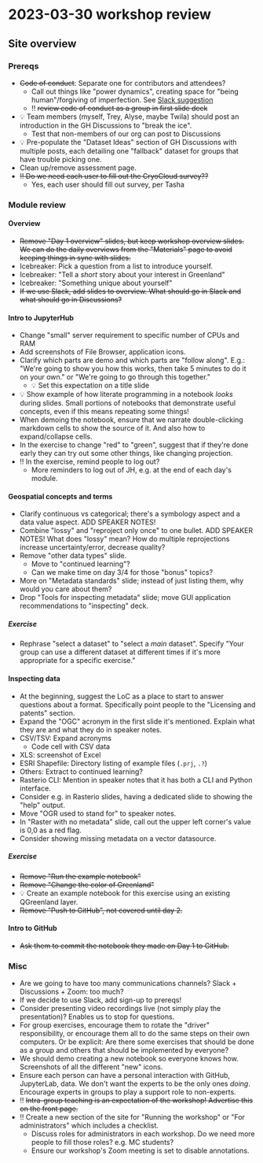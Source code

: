 # 2023-03-30 workshop review

## Site overview

### Prereqs

* ~~Code of conduct~~: Separate one for contributors and attendees?
    * Call out things like "power dynamics", creating space for "being human"/forgiving
      of imperfection. See [Slack
      suggestion](https://nsidc.slack.com/archives/CRB96FG68/p1680214782923999)
    * ‼️ ~~review code of conduct as a group in first slide deck~~
* 💡 Team members (myself, Trey, Alyse, maybe Twila) should post an introduction in the
  GH Discussions to "break the ice".
    * Test that non-members of our org can post to Discussions
* 💡 Pre-populate the "Dataset Ideas" section of GH Discussions with multiple posts,
  each detailing one "fallback" dataset for groups that have trouble picking one.
* Clean up/remove assessment page.
* ~~‼️ Do we need each user to fill out the CryoCloud survey??~~
    * Yes, each user should fill out survey, per Tasha


### Module review

#### Overview

* ~~Remove "Day 1 overview" slides, but keep workshop overview slides. We can do the daily
  overviews from the "Materials" page to avoid keeping things in sync with slides.~~
* Icebreaker: Pick a question from a list to introduce yourself.
* Icebreaker: "Tell a _short_ story about your interest in Greenland"
* Icebreaker: "Something unique about yourself"
* ~~If we use Slack, add slides to overview. What should go in Slack and what should go in
  Discussions?~~


#### Intro to JupyterHub

* Change "small" server requirement to specific number of CPUs and RAM
* Add screenshots of File Browser, application icons.
* Clarify which parts are demo and which parts are "follow along". E.g.: "We're going to
  show you how this works, then take 5 minutes to do it on your own." or "We're going
  to go through this together."
    * 💡 Set this expectation on a title slide
* 💡 Show example of how literate programming in a notebook _looks_ during slides. Small
  portions of notebooks that demonstrate useful concepts, even if this means repeating
  some things!
* When demoing the notebook, ensure that we narrate double-clicking markdown cells to
  show the source of it. And also how to expand/collapse cells.
* In the exercise to change "red" to "green", suggest that if they're done early they
  can try out some other things, like changing projection.
* ‼️ In the exercise, remind people to log out?
  * More reminders to log out of JH, e.g. at the end of each day's module.


#### Geospatial concepts and terms

* Clarify continuous vs categorical; there's a symbology aspect and a data value aspect.
  ADD SPEAKER NOTES!
* Combine "lossy" and "reproject only once" to one bullet. ADD SPEAKER NOTES! What does
  "lossy" mean? How do multiple reprojections increase uncertainty/error, decrease
  quality?
* Remove "other data types" slide.
    * Move to "continued learning"?
    * Can we make time on day 3/4 for those "bonus" topics?
* More on "Metadata standards" slide; instead of just listing them, why would you care
  about them?
* Drop "Tools for inspecting metadata" slide; move GUI application recommendations to
  "inspecting" deck.


##### Exercise

* Rephrase "select a dataset" to "select a _main_ dataset". Specify "Your group can use
  a different dataset at different times if it's more appropriate for a specific
  exercise."


#### Inspecting data

* At the beginning, suggest the LoC as a place to start to answer questions about a
  format. Specifically point people to the "Licensing and patents" section.
* Expand the "OGC" acronym in the first slide it's mentioned. Explain what they are and
  what they do in speaker notes.
* CSV/TSV: Expand acronyms
    * Code cell with CSV data
* XLS: screenshot of Excel
* ESRI Shapefile: Directory listing of example files (`.prj`, `.?`)
* Others: Extract to continued learning?
* Rasterio CLI: Mention in speaker notes that it has both a CLI and Python interface.
* Consider e.g. in Rasterio slides, having a dedicated slide to showing the "help"
  output.
* Move "OGR used to stand for" to speaker notes.
* In "Raster with no metadata" slide, call out the upper left corner's value is 0,0 as a
  red flag.
* Consider showing missing metadata on a vector datasource.


##### Exercise

* ~~Remove "Run the example notebook"~~
* ~~Remove "Change the color of Greenland"~~
* 💡 Create an example notebook for this exercise using an existing QGreenland layer.
* ~~Remove "Push to GitHub", not covered until day 2.~~


#### Intro to GitHub

* ~~Ask them to commit the notebook they made on Day 1 to GitHub.~~


### Misc

* Are we going to have too many communications channels? Slack + Discussions + Zoom: too
  much?
* If we decide to use Slack, add sign-up to prereqs!
* Consider presenting video recordings live (not simply play the presentation)? Enables
  us to stop for questions.
* For group exercises, encourage them to rotate the "driver" responsibility, or
  encourage them all to do the same steps on their own computers. Or be explicit: Are
  there some exercises that should be done as a group and others that should be
  implemented by everyone?
* We should demo creating a new notebook so everyone knows how. Screenshots of all the
  different "new" icons.
* Ensure each person can have a personal interaction with GitHub, JupyterLab, data. We
  don't want the experts to be the only ones _doing_. Encourage experts in groups to
  play a support role to non-experts.
* ‼️ ~~Intra-group teaching is an expectation of the workshop! Advertise this on the front
  page.~~
* ‼️ Create a new section of the site for "Running the workshop" or "For
  administrators" which includes a checklist.
    * Discuss roles for administrators in each workshop. Do we need more people to
      fill those roles? e.g. MC students?
    * Ensure our workshop's Zoom meeting is set to disable annotations.
